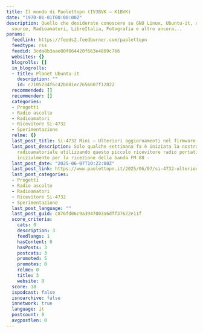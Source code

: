 ```yaml
---
title: Il mondo di Paolettopn (IV3BVK – K1BVK)
date: "1970-01-01T00:00:00Z"
description: Quello che desiderate conoscere su GNU Linux, Ubuntu-it, software open
  source, Radioamatori, LibreItalia, Fotografia e altro ancora...
params:
  feedlink: https://feeds2.feedburner.com/paolettopn
  feedtype: rss
  feedid: 3cda8b3aae80f064420f663e4889c766
  websites: {}
  blogrolls: []
  in_blogrolls:
  - title: Planet Ubuntu-it
    description: ""
    id: c7105234f6c42b881ec2656607f12822
  recommended: []
  recommender: []
  categories:
  - Progetti
  - Radio ascolto
  - Radioamatori
  - Ricevitore Si-4732
  - Sperimentazione
  relme: {}
  last_post_title: Si-4732 Mini – Ulteriori aggiornamenti nel firmware versione 2.27
  last_post_description: Solo qualche settimana fa è iniziata la nostra sperimentazione
    radioamatoriale utilizzando questo piccolo ricevitore radio portatile cinese (nato
    inizialmente per la ricezione della banda FM 88 -
  last_post_date: "2025-06-07T10:22:00Z"
  last_post_link: https://www.paolettopn.it/2025/06/07/si-4732-ulteriori-aggiornamenti-firmware-versione-227/
  last_post_categories:
  - Progetti
  - Radio ascolto
  - Radioamatori
  - Ricevitore Si-4732
  - Sperimentazione
  last_post_language: ""
  last_post_guid: c876fd06c9a3947003a6dff37622e11f
  score_criteria:
    cats: 0
    description: 3
    feedlangs: 1
    hasContent: 0
    hasPosts: 3
    postcats: 3
    promoted: 5
    promotes: 0
    relme: 0
    title: 3
    website: 0
  score: 18
  ispodcast: false
  isnoarchive: false
  innetwork: true
  language: it
  postcount: 8
  avgpostlen: 0
---
```

